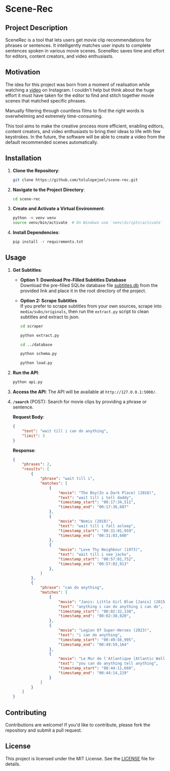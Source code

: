 # Scene-Rec

## Project Description

SceneRec is a tool that lets users get movie clip recommendations for phrases or sentences. It intelligently matches user inputs to complete sentences spoken in various movie scenes. SceneRec saves time and effort for editors, content creators, and video enthusiasts.

## Motivation

The idea for this project was born from a moment of realisation while watching a [video](https://www.instagram.com/p/C8UYQkXR8Zd/) on Instagram. I couldn't help but think about the huge effort it must have taken for the editor to find and stitch together movie scenes that matched specific phrases. 

Manually filtering through countless films to find the right words is overwhelming and extremely time-consuming.

This tool aims to make the creative process more efficient, enabling editors, content creators, and video enthusiasts to bring their ideas to life with few keystrokes. In the future, the software will be able to create a video from the default recommended scenes automatically.


## Installation

1. **Clone the Repository**:
    ```bash
    git clone https://github.com/tolulopejoel/scene-rec.git
    ```
2. **Navigate to the Project Directory**:
    ```bash
    cd scene-rec
    ```
3. **Create and Activate a Virtual Environment**:
    ```bash
    python -m venv venv
    source venv/bin/activate  # On Windows use `venv\Scripts\activate`
    ```
4. **Install Dependencies**:
    ```bash
    pip install -r requirements.txt
    ```


## Usage

1. **Get Subtitles**:
    - **Option 1: Download Pre-Filled Subtitles Database**  
      Download the pre-filled SQLite database file [subtitles.db](https://example.com/wait-till-i-upload-from-g_drive) from the provided link and place it in the root directory of the project.
      
    - **Option 2: Scrape Subtitles**  
      If you prefer to scrape subtitles from your own sources, scrape into `media/subs/originals`, then run the `extract.py` script to clean subtitles and extract to json.
      ```bash
      cd scraper
      ```
      ```bash
      python extract.py
      ```
      ```bash
      cd ../database
      ```
      ```bash
      python schema.py
      ```
      ```bash
      python load.py
      ```
2. **Run the API**:
    ```bash
    python api.py
    ```
3. **Access the API**:
   The API will be available at `http://127.0.0.1:5000/`.


4. **`/search`** (POST): Search for movie clips by providing a phrase or sentence.

    **Request Body**:
    ```json
    {
        "text": "wait till i can do anything",
        "limit": 3
    }
    ```

    **Response**:
    ```json
    {
        "phrases": 2,
        "results": [
            {
                "phrase": "wait till i",
                "matches": [
                    {
                        "movie": "The Boy(In a Dark Place) (2016)",
                        "text": "wait till i tell daddy",
                        "timestamp_start": "00:17:34,511",
                        "timestamp_end": "00:17:36,687"
                    },
                    {
                        "movie": "Nomis (2018)",
                        "text": "wait till i fall asleep",
                        "timestamp_start": "00:31:01,959",
                        "timestamp_end": "00:31:03,600"
                    },
                    {
                        "movie": "Love Thy Neighbour (1973)",
                        "text": "wait till i see jacko",
                        "timestamp_start": "00:57:01,752",
                        "timestamp_end": "00:57:02,913"
                    },
                ]
            },
            {
                "phrase": "can do anything",
                "matches": [
                    {
                        "movie": "Janis: Little Girl Blue [Janis] (2015)",
                        "text": "anything i can do anything i can do",
                        "timestamp_start": "00:02:32,138",
                        "timestamp_end": "00:02:38,020",
                    },
                    {
                        "movie": "Legion Of Super-Heroes (2023)",
                        "text": "i can do anything",
                        "timestamp_start": "00:49:56,995",
                        "timestamp_end": "00:49:59,164"
                    },
                    {
                        "movie": "Le Mur de l'Atlantique [Atlantic Wall] (1970)",
                        "text": "you can do anything tell anything",
                        "timestamp_start": "00:44:11,660",
                        "timestamp_end": "00:44:14,219"
                    }
                ]
            }
        ]
    }
    ```

## Contributing

Contributions are welcome! If you'd like to contribute, please fork the repository and submit a pull request.

## License

This project is licensed under the MIT License. See the [LICENSE](LICENSE) file for details.
